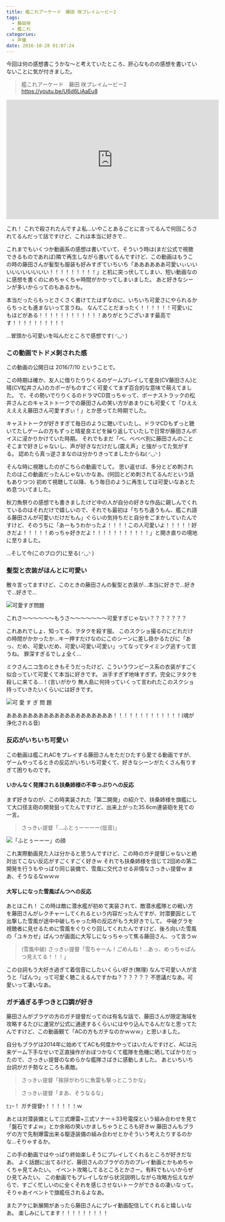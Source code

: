 ```yaml
---
title: 艦これアーケード　藤田 咲プレイムービー2
tags:
  - 藤田咲
  - 艦これ
categories:
  - 声優
date: 2016-10-28 01:07:24
---
```


今回は何の感想書こうかな～と考えていたところ、肝心なものの感想を書いていないことに気が付きました。

> 艦これアーケード　藤田 咲プレイムービー2
> https://youtu.be/U6d6LiAaEu8
<iframe width="560" height="315" src="https://www.youtube.com/embed/U6d6LiAaEu8" frameborder="0" allowfullscreen></iframe>

これ！
これで殺されたんですよ私…いやことあるごとに言ってるんで何回ころされてるんだって話ですけど、これは本当に好きで…

これまでもいくつか動画系の感想は書いていて、そういう時は(まだ公式で視聴できるものであれば)隣で再生しながら書いてるんですけど、この動画はもうこの時の藤田さんが髪型も服装も好みすぎていちいち「ああああああ可愛いぃいいいいいいいいいい！！！！！！！！！」と机に突っ伏してしまい、短い動画なのに感想を書くのにめちゃくちゃ時間がかかってしまいました。
あと好きなシーンが多いからってのもあるかも。

本当だったらもっとさくさく書けてたはずなのに、いちいち可愛さにやられるからちっとも進まないって言うね。
なんてことだまったく！！！！！！可愛いにもほどがある！！！！！！！！！！！！ありがとうございます最高です！！！！！！！！！！

…冒頭から可愛いを叫んだところで感想です( ◜◡◝ )

### この動画でトドメ刺された感

この動画の公開日は 2016/7/10 ということで。

この時期は確か、友人に借りたりりくるのゲームプレイして星良(CV藤田さん)と晴(CV松井さん)のカポーがものすごく可愛くてまず百合的な意味で萌えてました。
で、その勢いでりりくるのドラマCD買っちゃって、ボーナストラックの松井さんとのキャストトークでの藤田さんの笑い方があまりにも可愛くて「ひええええええ藤田さん可愛すぎぃ！」とか思ってた時期でした。

キャストトークが好きすぎて毎日のように聴いていたし、ドラマCDもずっと聴いてたしゲームの方もずっと晴星良エピを繰り返していたしで日常が藤田さんボイスに浸かりかけていた時期。
それでもまだ「べ、べべべ別に藤田さんのことそこまで好きじゃないし、声が好きなだけだし(震え声」と強がってた気がする。
認めたら真っ逆さまなのは分かりきってましたからね( ◜◡◝ )

そんな時に視聴したのがこちらの動画でして。
思い返せば、多分とどめ刺されたのはこの動画だったんじゃないかなあ。(何回とどめ刺されてるんだという話もありつつ)
初めて視聴して以降、もう毎日のように再生しては可愛いなあとため息ついてました。

秋刀魚祭りの感想でも書きましたけど中の人が自分の好きな作品に親しんでくれているのはそれだけで嬉しいので、それでも最初は「ちちち違うもん、艦これ語る藤田さんが可愛いだけだもん」ぐらいの気持ちだと自分をごまかしていたんですけど、そのうちに「あーもうわかったよ！！！！この人可愛いよ！！！！！好きだよ！！！！！めっちゃ好きだよ！！！！！！！！！！！」と開き直りの境地に至りました。

…そして今(このブログ)に至る( ◜◡◝ )

### 髪型と衣装がほんとに可愛い

散々言ってますけど、このときの藤田さんの髪型と衣装が…本当に好きで…好きで…好きで…

![可愛すぎ問題](/sblog/img/20160710_ac2_03.jpg)

これさ～～～～～～もうさ～～～～～～～可愛すぎじゃない？？？？？？？

これあれでしょ、知ってる、ヲタクを殺す服。
このスクショ撮るのにどれだけの時間がかかったか…キー押すだけなのにこのシーンに差し掛かるたびに「あっ、だめ、可愛いだめ、可愛い可愛い可愛い」ってなってタイミング逃すって言うね。
罪深すぎるでしょ全く…

ミクさんニコ生のときもそうだったけど、こういうワンピース系の衣装がすごく似合っていて可愛くて本当に好きです。
派手すぎず地味すぎず。完全にヲタクを殺しに来てる…！(言いがかり
無人島に何持っていくって言われたこのスクショ持っていきたいくらいには好きです。

![可    愛    す    ぎ    問    題](/sblog/img/20160710_ac2_01.jpg)

ああああああああああああああああああああ！！！！！！！！！！！！！(魂が浄化される音)

### 反応がいちいち可愛い

この動画は艦これACをプレイする藤田さんをただひたすら愛でる動画ですが、ゲームやってるときの反応がいちいち可愛くて、好きなシーンがたくさん有りすぎて困りものです。

#### いかんなく発揮される扶桑姉様の不幸っぷりへの反応

まず好きなのが、この時実装された「第二開発」の紹介で、扶桑姉様を旗艦にして大口径主砲の開発狙ってたんですけど、出来上がった35.6cm連装砲を見ての一言。

> さっきぃ提督「…ふとぅーーーー(低音)」

![「ふとぅーーー」の顔](/sblog/img/20160710_ac2_02.jpg)

これ実際動画見た人は分かると思うんですけど、この時のガチ提督じゃないと絶対出てこない反応がすごくすごく好きｗ
それでも扶桑姉様を信じて2回めの第二開発を行うもやっぱり同じ装備で、雪風に交代させる非情なさっきぃ提督ｗ
まあ、そうなるなｗｗｗ

#### 大写しになった雪風ぱんつへの反応

あとはこれ！
この時は敵に潜水艦が初めて実装されて、敵潜水艦隊との戦い方を藤田さんがレクチャーしてくれるという内容だったんですが、対潜要因として出撃した雪風が途中中破しちゃった時の反応がもう大好きでして。
中破グラを視聴者に見せるために雪風をぐりぐり回してくれたんですけど、後ろ向いた雪風の「ユキカゼ」ぱんつが画面に大写しになっちゃって焦る藤田さん、って言うｗ

> (雪風中破)
> さっきぃ提督「雪ちゃーん！ごめんね！…あっ、めっちゃぱんつ見えてる！！！」

この台詞もう大好き過ぎて着信音にしたいくらい好き(無理)
なんで可愛い人が言うと「ぱんつ」って可愛く聴こえるんですかね？？？？？？
不思議だなあ。可愛いって凄いなあ。

### ガチ過ぎる手つきと口調が好き

藤田さんがブラゲの方のガチ提督だってのは有名な話で、藤田さんが限定海域を攻略するたびに運営が公式に通達するくらいにはやり込んでるんだなと思ってたんですけど、この動画観て「ACの方もガチなのかｗｗｗ」と思いました。

自分もブラゲは2014年に始めててACも何度かやってはいたんですけど、ACは元来ゲーム下手なせいで正直操作がおぼつかなくて艦隊を危機に晒してばかりだったので、さっきぃ提督のなめらかな艦隊さばきに感動しました。
あといちいち台詞がガチ勢なところも素敵。

> さっきぃ提督「挨拶がわりに魚雷も撃っとこうかな」

> さっきぃ提督「まあ、そうなるな」

ﾋｭｰ！
ガチ提督ｩ！！！！！！ｗ

あとは対潜装備として三式爆雷+三式ソナー＋33号電探という組み合わせを見て「盤石ですよｗ」とか余裕の笑いかましちゃうところも好きｗ
藤田さんもブラゲの方で先制爆雷出来る駆逐装備の組み合わせとかそういう考えたりするのかな…そりゃするか。

この手の動画ではやっぱり終始楽しそうにプレイしてくれるところが好きだなあ。
よく話題に出てるけど、藤田さんのブラゲの方のプレイ動画とかもめちゃくちゃ見てみたい。
イベント攻略してるところとかさー。有料でもいいからぜひ見てみたい。
この動画でもプレイしながら状況説明しながら攻略方伝えながらで、すごく忙しいのに全くそれを感じさせないトークができるの凄いなって。
そりゃあイベントで旗艦任されるよなあ。

またアケに新展開があったら藤田さんにプレイ動画配信してくれると嬉しいなあ。
楽しみにしてます！！！！！！！！！
